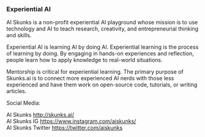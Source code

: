 ### Experiential AI

AI Skunks is a non-profit experiential AI playground whose mission is to use technology and AI to teach research, creativity, and entrepreneurial thinking and skills.

Experiential AI is learning AI by doing AI. Experiential learning is the process of learning by doing. By engaging in hands-on experiences and reflection, people learn how to apply knowledge to real-world situations.

Mentorship is critical for experiential learning. The primary purpose of Skunks.ai is to connect more experienced AI nerds with those less experienced and have them work on open-source code, tutorials, or writing articles.

Social Media:

AI Skunks <a href='http://skunks.ai/'>http://skunks.ai/</a>  
AI Skunks IG <a href='https://www.instagram.com/aiskunks/'>https://www.instagram.com/aiskunks/</a>  
AI Skunks Twitter <a href='https://twitter.com/aiskunks'>https://twitter.com/aiskunks</a>   









<!--
**aiskunks/aiskunks** is a ✨ _special_ ✨ repository because its `README.md` (this file) appears on your GitHub profile.

Here are some ideas to get you started:

- 🔭 I’m currently working on ...
- 🌱 I’m currently learning ...
- 👯 I’m looking to collaborate on ...
- 🤔 I’m looking for help with ...
- 💬 Ask me about ...
- 📫 How to reach me: ...
- 😄 Pronouns: ...
- ⚡ Fun fact: ...
-->
